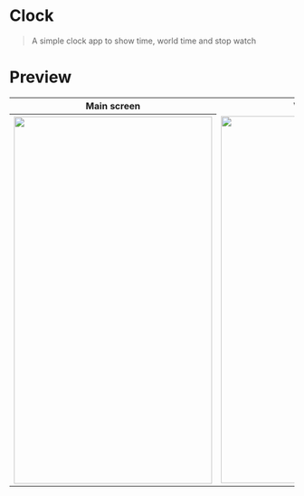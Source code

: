 # Clock
> A simple clock app to show time, world time and stop watch

# Preview
<table>
    <tr>
        <th scope="col">Main screen</th>
        <th scope="col">World clock</th>
        <th scope="col">Stop watch</th>
    </tr>
    <tr>
        <th scope="row"><img src = "https://github.com/Rohith-JN/Clock_App/blob/main/lib/screenshots/Clock.png" width = "350" height = "650"></th>
        <td><img src = "https://github.com/Rohith-JN/Clock_App/blob/main/lib/screenshots/World_clock.png" width = "350" height = "650"></td>
        <td><img src = "https://github.com/Rohith-JN/Clock_App/blob/main/lib/screenshots/stop_watch.png" width = "350" height = "650"> </td>
    </tr>
</table>
